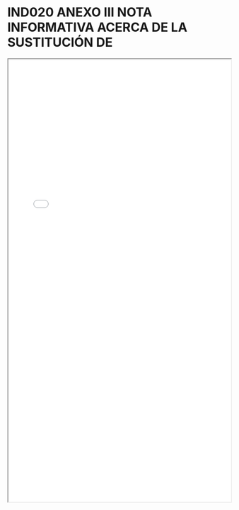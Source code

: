 
# IND020 ANEXO III NOTA INFORMATIVA ACERCA DE LA SUSTITUCIÓN DE

<iframe src="../IND020 ANEXO III NOTA INFORMATIVA ACERCA DE LA SUSTITUCIÓN DE.pdf" width="100%" height="1000px"></iframe>

